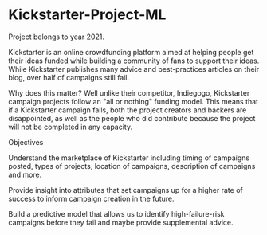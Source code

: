 # Kickstarter-Project-ML

Project belongs to year 2021.

Kickstarter is an online crowdfunding platform aimed at helping people get their ideas funded while building a community of fans to support their ideas. While Kickstarter publishes many advice and best-practices articles on their blog, over half of campaigns still fail.

Why does this matter? Well unlike their competitor, Indiegogo, Kickstarter campaign projects follow an "all or nothing" funding model. This means that if a Kickstarter campaign fails, both the project creators and backers are disappointed, as well as the people who did contribute because the project will not be completed in any capacity.

Objectives

Understand the marketplace of Kickstarter including timing of campaigns posted, types of projects, location of campaigns, description of campaigns and more.

Provide insight into attributes that set campaigns up for a higher rate of success to inform campaign creation in the future.

Build a predictive model that allows us to identify high-failure-risk campaigns before they fail and maybe provide supplemental advice.
